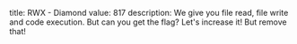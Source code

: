 title: RWX - Diamond
value: 817
description: We give you file read, file write and code execution. But can you get the flag?
Let's increase it! But remove that!